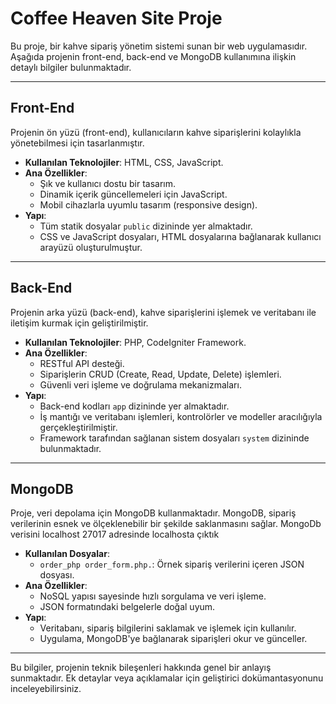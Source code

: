 # Coffee Heaven Site Proje

Bu proje, bir kahve sipariş yönetim sistemi sunan bir web uygulamasıdır. Aşağıda projenin front-end, back-end ve MongoDB kullanımına ilişkin detaylı bilgiler bulunmaktadır.

---

## Front-End

Projenin ön yüzü (front-end), kullanıcıların kahve siparişlerini kolaylıkla yönetebilmesi için tasarlanmıştır. 

- **Kullanılan Teknolojiler**: HTML, CSS, JavaScript.
- **Ana Özellikler**:
  - Şık ve kullanıcı dostu bir tasarım.
  - Dinamik içerik güncellemeleri için JavaScript.
  - Mobil cihazlarla uyumlu tasarım (responsive design).
- **Yapı**:
  - Tüm statik dosyalar `public` dizininde yer almaktadır.
  - CSS ve JavaScript dosyaları, HTML dosyalarına bağlanarak kullanıcı arayüzü oluşturulmuştur.

---

## Back-End

Projenin arka yüzü (back-end), kahve siparişlerini işlemek ve veritabanı ile iletişim kurmak için geliştirilmiştir.

- **Kullanılan Teknolojiler**: PHP, CodeIgniter Framework.
- **Ana Özellikler**:
  - RESTful API desteği.
  - Siparişlerin CRUD (Create, Read, Update, Delete) işlemleri.
  - Güvenli veri işleme ve doğrulama mekanizmaları.
- **Yapı**:
  - Back-end kodları `app` dizininde yer almaktadır.
  - İş mantığı ve veritabanı işlemleri, kontrolörler ve modeller aracılığıyla gerçekleştirilmiştir.
  - Framework tarafından sağlanan sistem dosyaları `system` dizininde bulunmaktadır.

---

## MongoDB

Proje, veri depolama için MongoDB kullanmaktadır. MongoDB, sipariş verilerinin esnek ve ölçeklenebilir bir şekilde saklanmasını sağlar.
MongoDb verisini localhost 27017 adresinde localhosta çıktık

- **Kullanılan Dosyalar**:
  - `order_php order_form.php.`: Örnek sipariş verilerini içeren JSON dosyası.
- **Ana Özellikler**:
  - NoSQL yapısı sayesinde hızlı sorgulama ve veri işleme.
  - JSON formatındaki belgelerle doğal uyum.
- **Yapı**:
  - Veritabanı, sipariş bilgilerini saklamak ve işlemek için kullanılır.
  - Uygulama, MongoDB'ye bağlanarak siparişleri okur ve günceller.

---

Bu bilgiler, projenin teknik bileşenleri hakkında genel bir anlayış sunmaktadır. Ek detaylar veya açıklamalar için geliştirici dokümantasyonunu inceleyebilirsiniz.

